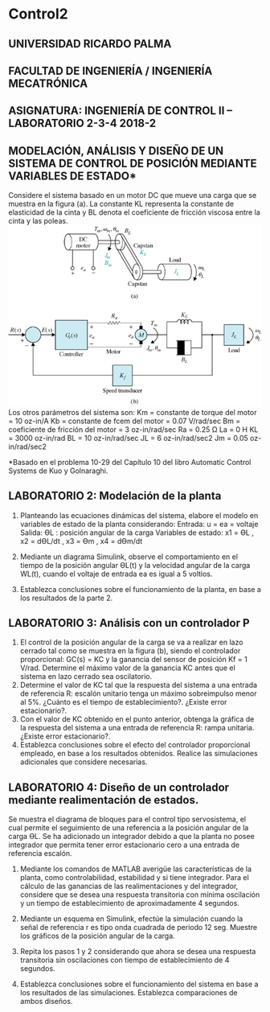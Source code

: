 # Control2
## UNIVERSIDAD RICARDO PALMA
## FACULTAD DE INGENIERÍA / INGENIERÍA MECATRÓNICA
## ASIGNATURA: INGENIERÍA DE CONTROL II – LABORATORIO 2-3-4 2018-2
## MODELACIÓN, ANÁLISIS Y DISEÑO DE UN SISTEMA DE CONTROL DE POSICIÓN MEDIANTE VARIABLES DE ESTADO*
Considere el sistema basado en un motor DC que mueve una carga que se muestra en la figura (a). La constante KL representa la constante de elasticidad de la cinta y BL denota el coeficiente de fricción viscosa entre la cinta y las poleas.
![Alt text](lab2.jpg "lab2")
Los otros parámetros del sistema son:
Km = constante de torque del motor =  10 oz-in/A 
Kb = constante de fcem del motor = 0.07 V/rad/sec
Bm = coeficiente de fricción del motor = 3 oz-in/rad/sec
Ra = 0.25 Ω                                              La = 0 H
KL = 3000 oz-in/rad                               BL = 10 oz-in/rad/sec
JL = 6 oz-in/rad/sec2                              Jm = 0.05 oz-in/rad/sec2

*Basado en el problema 10-29 del Capítulo 10 del libro Automatic Control Systems de Kuo y Golnaraghi. 




## LABORATORIO 2: Modelación de la planta
1.	Planteando las ecuaciones dinámicas del sistema, elabore el modelo en variables de estado de la planta considerando:
Entrada: u = ea = voltaje
Salida: ϴL : posición angular de la carga
Variables de estado: x1 = ϴL   , x2 = dϴL/dt  ,  x3 = ϴm   , x4 = dϴm/dt

2.	Mediante un diagrama Simulink, observe el comportamiento en el tiempo de la posición angular ƟL(t) y la velocidad angular de la carga WL(t), cuando el voltaje de entrada ea es igual a 5 voltios.

3.	Establezca conclusiones sobre el funcionamiento de la planta, en base a los resultados de la parte 2.

## LABORATORIO 3: Análisis con un controlador P
1.	El control de la posición angular de la carga se va a realizar en lazo cerrado tal como se muestra en la figura (b), siendo el controlador proporcional: GC(s) = KC y la ganancia del sensor de posición Kf = 1 V/rad.
 Determine el máximo valor de la ganancia KC antes que el sistema en lazo cerrado sea oscilatorio.
2. Determine el valor de KC tal que la respuesta del sistema a una entrada de referencia R: escalón unitario tenga un máximo sobreimpulso menor al 5%.  ¿Cuánto es el tiempo de establecimiento?. ¿Existe error estacionario?.
3. Con el valor de KC obtenido en el punto anterior, obtenga la gráfica de la respuesta del sistema a una entrada de referencia R: rampa unitaria. ¿Existe error estacionario?.
4. Establezca conclusiones sobre el efecto del controlador proporcional empleado, en base a los resultados obtenidos. Realice las simulaciones adicionales que considere necesarias.
## LABORATORIO 4: Diseño de un controlador mediante realimentación de estados.
Se muestra el diagrama de bloques para el control tipo servosistema, el cual permite el seguimiento de una referencia a la posición angular de la carga ϴL.  Se ha adicionado un integrador debido a que la planta no posee integrador que permita tener error estacionario cero a una entrada de referencia escalón. 













1.	Mediante los comandos de MATLAB averigüe las características de la planta, como controlabilidad, estabilidad y si tiene integrador. Para el cálculo de las ganancias de las realimentaciones y del integrador, considere que se desea una respuesta transitoria con mínima oscilación y un tiempo de establecimiento de aproximadamente 4 segundos.

2.	Mediante un esquema en Simulink, efectúe la simulación cuando la señal de referencia r es tipo onda cuadrada de periodo 12 seg. Muestre los gráficos de la posición angular de la carga.

3.	Repita los pasos 1 y 2 considerando que ahora se desea una respuesta transitoria sin oscilaciones con tiempo de establecimiento de 4 segundos.

4.	Establezca conclusiones sobre el funcionamiento del sistema en base a los resultados de las simulaciones. Establezca comparaciones de ambos diseños.
